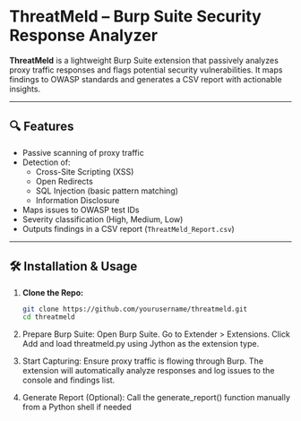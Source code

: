 # ThreatMeld – Burp Suite Security Response Analyzer

**ThreatMeld** is a lightweight Burp Suite extension that passively analyzes proxy traffic responses and flags potential security vulnerabilities. It maps findings to OWASP standards and generates a CSV report with actionable insights.

---

## 🔍 Features
  
- Passive scanning of proxy traffic
- Detection of:
  - Cross-Site Scripting (XSS)
  - Open Redirects
  - SQL Injection (basic pattern matching)
  - Information Disclosure
- Maps issues to OWASP test IDs
- Severity classification (High, Medium, Low)
- Outputs findings in a CSV report (`ThreatMeld_Report.csv`)

---

## 🛠 Installation & Usage

1. **Clone the Repo:**
   ```bash
   git clone https://github.com/yourusername/threatmeld.git
   cd threatmeld

2. Prepare Burp Suite:
   Open Burp Suite.
   Go to Extender > Extensions.
   Click Add and load threatmeld.py using Jython as the extension type.
3. Start Capturing:
   Ensure proxy traffic is flowing through Burp.
   The extension will automatically analyze responses and log issues to the console and findings list.

4. Generate Report (Optional):
   Call the generate_report() function manually from a Python shell if needed
